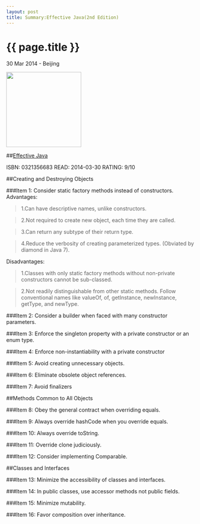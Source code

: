 ```yaml
---
layout: post
title: Summary:Effective Java(2nd Edition) 
---
```


{{ page.title }}
================

<p class="meta">30 Mar 2014 - Beijing</p>
 
<img src="http://ecx.images-amazon.com/images/I/51Om5Z2IiML._BO2,204,203,200_PIsitb-sticker-arrow-click,TopRight,35,-76_AA300_SH20_OU01_.jpg" width="200" />

##[Effective Java](http://www.amazon.com/Effective-Java-Edition-Joshua-Bloch/dp/0321356683/ref=sr_1_1?ie=UTF8&qid=1395706824&sr=8-1&keywords=effective+java)


ISBN: 0321356683 READ: 2014-03-30 RATING: 9/10


##Creating and Destroying Objects

###Item 1:  Consider static factory methods instead of constructors.
Advantages:

> 1.Can have descriptive names, unlike constructors.

> 2.Not required to create new object, each time they are called.

> 3.Can return any subtype of their return type.
 
> 4.Reduce the verbosity of creating parameterized types. (Obviated by diamond in Java 7).

Disadvantages:

> 1.Classes with only static factory methods without non-private constructors cannot be sub-classed.

> 2.Not readily distinguishable from other static methods.  Follow conventional names like valueOf, of, getInstance, newInstance, getType, and newType.

###Item 2:  Consider a builder when faced with many constructor parameters.

###Item 3:  Enforce the singleton property with a private constructor or an enum type.

###Item 4:  Enforce non-instantiability with a private constructor

###Item 5:  Avoid creating unnecessary objects.

###Item 6:  Eliminate obsolete object references.

###Item 7:  Avoid finalizers

##Methods Common to All Objects

###Item 8:  Obey the general contract when overriding equals.

###Item 9:  Always override hashCode when you override equals.

###Item 10:  Always override toString.

###Item 11:  Override clone judiciously.

###Item 12:  Consider implementing Comparable.


##Classes and Interfaces

###Item 13:  Minimize the accessibility of classes and interfaces.

###Item 14:  In public classes, use accessor methods not public fields.

###Item 15:  Minimize mutability.

###Item 16:  Favor composition over inheritance.


